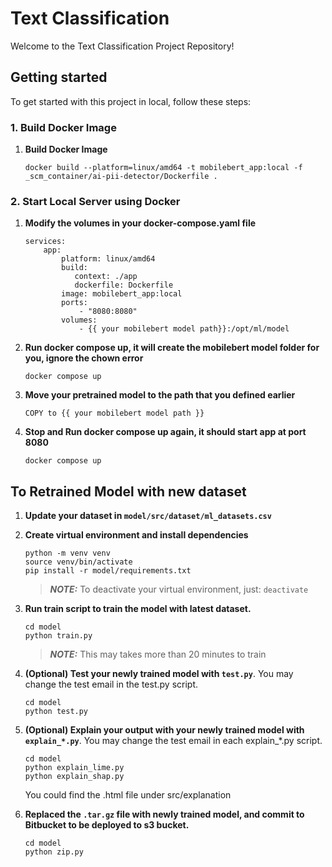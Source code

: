 # Text Classification

Welcome to the Text Classification Project Repository!

## Getting started

To get started with this project in local, follow these steps:

### 1. **Build Docker Image**

1. **Build Docker Image**
   ```
   docker build --platform=linux/amd64 -t mobilebert_app:local -f _scm_container/ai-pii-detector/Dockerfile .
   ```

### 2. Start Local Server using Docker

1. **Modify the volumes in your docker-compose.yaml file**
   ```
   services:
       app:
           platform: linux/amd64
           build:
              context: ./app
              dockerfile: Dockerfile
           image: mobilebert_app:local
           ports:
               - "8080:8080"
           volumes:
               - {{ your mobilebert model path}}:/opt/ml/model
   ```
2. **Run docker compose up, it will create the mobilebert model folder for you, ignore the chown error**
   ```
   docker compose up
   ```
3. **Move your pretrained model to the path that you defined earlier**
   ```
   COPY to {{ your mobilebert model path }}
   ```
4. **Stop and Run docker compose up again, it should start app at port 8080**
   ```
   docker compose up
   ```

## To Retrained Model with new dataset

1. **Update your dataset in `model/src/dataset/ml_datasets.csv`**
2. **Create virtual environment and install dependencies**
   ```
   python -m venv venv
   source venv/bin/activate
   pip install -r model/requirements.txt
   ```
   > **_NOTE:_** To deactivate your virtual environment, just: `deactivate`
3. **Run train script to train the model with latest dataset.**

   ```
   cd model
   python train.py
   ```

   > **_NOTE:_** This may takes more than 20 minutes to train

4. **(Optional) Test your newly trained model with `test.py`**.
   You may change the test email in the test.py script.

   ```
   cd model
   python test.py
   ```

5. **(Optional) Explain your output with your newly trained model with `explain_*.py`**.
   You may change the test email in each explain\_\*.py script.

   ```
   cd model
   python explain_lime.py
   python explain_shap.py
   ```

   You could find the .html file under src/explanation

6. **Replaced the `.tar.gz` file with newly trained model, and commit to Bitbucket to be deployed to s3 bucket.**
   ```
   cd model
   python zip.py
   ```
